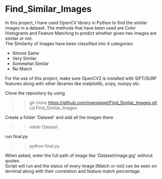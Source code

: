 # Find_Similar_Images
In this project, I have used OpenCV library in Python to find the similar images in a dataset. 
The methods that have been used are Color Histograms and Feature Matching to predict whether given two images are similar or not.  
The Similarity of Images have been classified into 4 categories:  
- Almost Same  
- Very Similar  
- Somewhat Similar  
- No Match
  
For the use of this project, make sure OpenCV2 is installed with SIFT/SURF features along with other libraries like matplotlib, scipy, numpy etc.

Clone the repository by using
>> git clone https://github.com/mansigoel/Find_Similar_Images.git
>> cd Find_Similar_Images

Create a folder 'Dataset' and add all the images there
>> mkdir Dataset

run final.py 
>> python final.py

When asked, enter the full path of image like 'Dataset/image.jpg' without quotes.  
Script will run and the status of every image [Match or not] can be seen on terminal along with their correlation and feature match percentage.  


